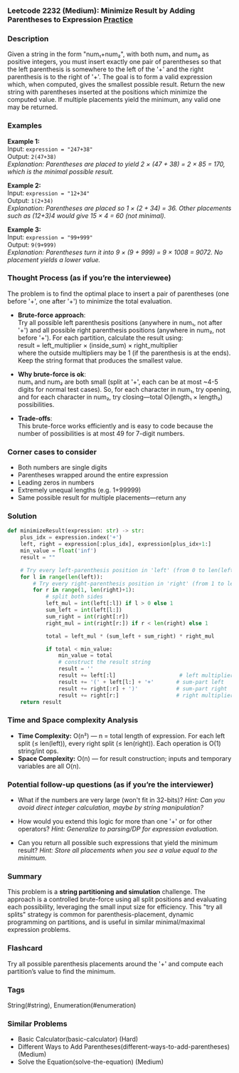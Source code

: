 ### Leetcode 2232 (Medium): Minimize Result by Adding Parentheses to Expression [Practice](https://leetcode.com/problems/minimize-result-by-adding-parentheses-to-expression)

### Description  
Given a string in the form "num₁+num₂", with both num₁ and num₂ as positive integers, you must insert exactly one pair of parentheses so that the left parenthesis is somewhere to the left of the '+' and the right parenthesis is to the right of '+'. The goal is to form a valid expression which, when computed, gives the smallest possible result. Return the new string with parentheses inserted at the positions which minimize the computed value. If multiple placements yield the minimum, any valid one may be returned.

### Examples  

**Example 1:**  
Input: `expression = "247+38"`  
Output: `2(47+38)`  
*Explanation: Parentheses are placed to yield 2 × (47 + 38) = 2 × 85 = 170, which is the minimal possible result.*

**Example 2:**  
Input: `expression = "12+34"`  
Output: `1(2+34)`  
*Explanation: Parentheses are placed so 1 × (2 + 34) = 36. Other placements such as (12+3)4 would give 15 × 4 = 60 (not minimal).*

**Example 3:**  
Input: `expression = "99+999"`  
Output: `9(9+999)`  
*Explanation: Parentheses turn it into 9 × (9 + 999) = 9 × 1008 = 9072. No placement yields a lower value.*

### Thought Process (as if you’re the interviewee)  
The problem is to find the optimal place to insert a pair of parentheses (one before '+', one after '+') to minimize the total evaluation.  
- **Brute-force approach**:  
  Try all possible left parenthesis positions (anywhere in num₁, not after '+') and all possible right parenthesis positions (anywhere in num₂, not before '+'). For each partition, calculate the result using:  
  result = left_multiplier × (inside_sum) × right_multiplier  
  where the outside multipliers may be 1 (if the parenthesis is at the ends). Keep the string format that produces the smallest value.

- **Why brute-force is ok**:  
  num₁ and num₂ are both small (split at '+', each can be at most ~4-5 digits for normal test cases). So, for each character in num₁, try opening, and for each character in num₂, try closing—total O(length₁ × length₂) possibilities.

- **Trade-offs**:  
  This brute-force works efficiently and is easy to code because the number of possibilities is at most 49 for 7-digit numbers.

### Corner cases to consider  
- Both numbers are single digits
- Parentheses wrapped around the entire expression  
- Leading zeros in numbers  
- Extremely unequal lengths (e.g. 1+99999)  
- Same possible result for multiple placements—return any

### Solution

```python
def minimizeResult(expression: str) -> str:
    plus_idx = expression.index('+')
    left, right = expression[:plus_idx], expression[plus_idx+1:]
    min_value = float('inf')
    result = ""

    # Try every left-parenthesis position in 'left' (from 0 to len(left)-1)
    for l in range(len(left)):
        # Try every right-parenthesis position in 'right' (from 1 to len(right))
        for r in range(1, len(right)+1):
            # split both sides
            left_mul = int(left[:l]) if l > 0 else 1
            sum_left = int(left[l:])
            sum_right = int(right[:r])
            right_mul = int(right[r:]) if r < len(right) else 1

            total = left_mul * (sum_left + sum_right) * right_mul

            if total < min_value:
                min_value = total
                # construct the result string
                result = ''
                result += left[:l]                    # left multiplier (if any)
                result += '(' + left[l:] + '+'       # sum-part left
                result += right[:r] + ')'            # sum-part right
                result += right[r:]                  # right multiplier (if any)
    return result
```

### Time and Space complexity Analysis  

- **Time Complexity:** O(n²) — n = total length of expression. For each left split (≤ len(left)), every right split (≤ len(right)). Each operation is O(1) string/int ops.
- **Space Complexity:** O(n) — for result construction; inputs and temporary variables are all O(n).

### Potential follow-up questions (as if you’re the interviewer)  

- What if the numbers are very large (won't fit in 32-bits)?
  *Hint: Can you avoid direct integer calculation, maybe by string manipulation?*

- How would you extend this logic for more than one '+' or for other operators?
  *Hint: Generalize to parsing/DP for expression evaluation.*

- Can you return all possible such expressions that yield the minimum result?
  *Hint: Store all placements when you see a value equal to the minimum.*

### Summary
This problem is a **string partitioning and simulation** challenge. The approach is a controlled brute-force using all split positions and evaluating each possibility, leveraging the small input size for efficiency. This "try all splits" strategy is common for parenthesis-placement, dynamic programming on partitions, and is useful in similar minimal/maximal expression problems.


### Flashcard
Try all possible parenthesis placements around the '+' and compute each partition’s value to find the minimum.

### Tags
String(#string), Enumeration(#enumeration)

### Similar Problems
- Basic Calculator(basic-calculator) (Hard)
- Different Ways to Add Parentheses(different-ways-to-add-parentheses) (Medium)
- Solve the Equation(solve-the-equation) (Medium)